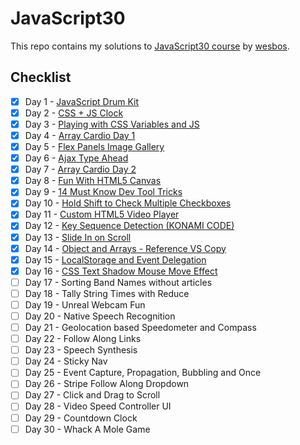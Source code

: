 # JavaScript30

This repo contains my solutions to [JavaScript30 course](https://github.com/wesbos/JavaScript30) by [wesbos](https://github.com/wesbos).

## Checklist

- [x] Day 1 - [JavaScript Drum Kit](https://github.com/berke581/JavaScript30/tree/master/01%20-%20JavaScript%20Drum%20Kit)
- [x] Day 2 - [CSS + JS Clock](https://github.com/berke581/JavaScript30/tree/master/02%20-%20JS%20and%20CSS%20Clock)
- [x] Day 3 - [Playing with CSS Variables and JS](https://github.com/berke581/JavaScript30/tree/master/03%20-%20CSS%20Variables)
- [x] Day 4 - [Array Cardio Day 1](https://github.com/berke581/JavaScript30/tree/master/04%20-%20Array%20Cardio%20Day%201)
- [x] Day 5 - [Flex Panels Image Gallery](https://github.com/berke581/JavaScript30/tree/master/05%20-%20Flex%20Panel%20Gallery)
- [x] Day 6 - [Ajax Type Ahead](https://github.com/berke581/JavaScript30/tree/master/06%20-%20Type%20Ahead)
- [x] Day 7 - [Array Cardio Day 2](https://github.com/berke581/JavaScript30/tree/master/07%20-%20Array%20Cardio%20Day%202)
- [x] Day 8 - [Fun With HTML5 Canvas](https://github.com/berke581/JavaScript30/tree/master/08%20-%20Fun%20with%20HTML5%20Canvas)
- [x] Day 9 - [14 Must Know Dev Tool Tricks](https://github.com/berke581/JavaScript30/tree/master/09%20-%20Dev%20Tools%20Domination)
- [x] Day 10 - [Hold Shift to Check Multiple Checkboxes](https://github.com/berke581/JavaScript30/tree/master/10%20-%20Hold%20Shift%20and%20Check%20Checkboxes)
- [x] Day 11 - [Custom HTML5 Video Player](https://github.com/berke581/JavaScript30/tree/master/11%20-%20Custom%20Video%20Player)
- [x] Day 12 - [Key Sequence Detection (KONAMI CODE)](https://github.com/berke581/JavaScript30/tree/master/12%20-%20Key%20Sequence%20Detection)
- [x] Day 13 - [Slide In on Scroll](https://github.com/berke581/JavaScript30/tree/master/13%20-%20Slide%20in%20on%20Scroll)
- [x] Day 14 - [Object and Arrays - Reference VS Copy](https://github.com/berke581/JavaScript30/tree/master/14%20-%20JavaScript%20References%20VS%20Copying)
- [x] Day 15 - [LocalStorage and Event Delegation](https://github.com/berke581/JavaScript30/tree/master/15%20-%20LocalStorage)
- [x] Day 16 - [CSS Text Shadow Mouse Move Effect](https://github.com/berke581/JavaScript30/tree/master/16%20-%20Mouse%20Move%20Shadow)
- [ ] Day 17 - Sorting Band Names without articles
- [ ] Day 18 - Tally String Times with Reduce
- [ ] Day 19 - Unreal Webcam Fun
- [ ] Day 20 - Native Speech Recognition
- [ ] Day 21 - Geolocation based Speedometer and Compass
- [ ] Day 22 - Follow Along Links
- [ ] Day 23 - Speech Synthesis
- [ ] Day 24 - Sticky Nav
- [ ] Day 25 - Event Capture, Propagation, Bubbling and Once
- [ ] Day 26 - Stripe Follow Along Dropdown
- [ ] Day 27 - Click and Drag to Scroll
- [ ] Day 28 - Video Speed Controller UI
- [ ] Day 29 - Countdown Clock
- [ ] Day 30 - Whack A Mole Game
